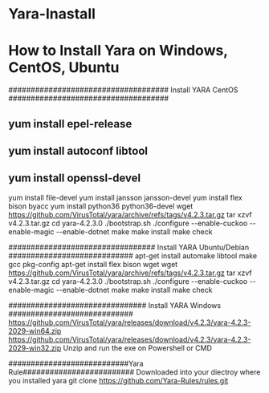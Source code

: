 # Yara-Inastall
#      How to Install Yara on Windows, CentOS, Ubuntu
#################################### Install YARA CentOS ####################################
## yum install epel-release
## yum install autoconf libtool
## yum install openssl-devel
yum install file-devel
yum install jansson jansson-devel
yum install flex bison byacc
yum install python36 python36-devel
wget https://github.com/VirusTotal/yara/archive/refs/tags/v4.2.3.tar.gz
tar xzvf v4.2.3.tar.gz
cd yara-4.2.3.0
./bootstrap.sh
./configure --enable-cuckoo --enable-magic --enable-dotnet
make
make install
make check

################################# Install YARA Ubuntu/Debian ############################
apt-get install automake libtool make gcc pkg-config
apt-get install flex bison
wget wget https://github.com/VirusTotal/yara/archive/refs/tags/v4.2.3.tar.gz
tar xzvf v4.2.3.tar.gz
cd yara-4.2.3.0
./bootstrap.sh
./configure --enable-cuckoo --enable-magic --enable-dotnet
make
make install
make check


############################### Install YARA Windows ############################
https://github.com/VirusTotal/yara/releases/download/v4.2.3/yara-4.2.3-2029-win64.zip
https://github.com/VirusTotal/yara/releases/download/v4.2.3/yara-4.2.3-2029-win32.zip
Unzip and run the exe on Powershell or CMD




###########################Yara Rule#########################
Downloaded into your diectroy where you installed yara
git clone https://github.com/Yara-Rules/rules.git
